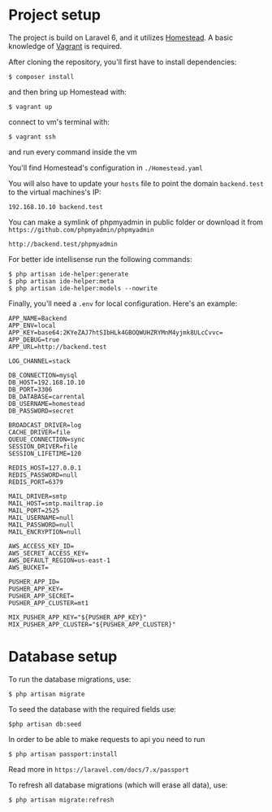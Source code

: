 # Project setup

The project is build on Laravel 6, and it utilizes [Homestead](https://laravel.com/docs/6.x/homestead). A basic knowledge of [Vagrant](https://www.vagrantup.com/) is required. 

After cloning the repository, you'll first have to install dependencies: 

    $ composer install
    
and then bring up Homestead with: 
       
    $ vagrant up

connect to vm's terminal with:

    $ vagrant ssh

and run every command inside the vm

You'll find Homestead's configuration in `./Homestead.yaml`

You will also have to update your `hosts` file to point the domain `backend.test` to the virtual machines's IP:

    192.168.10.10 backend.test

You can make a symlink of phpmyadmin in public folder or download it from `https://github.com/phpmyadmin/phpmyadmin`

    http://backend.test/phpmyadmin

For better ide intellisense run the following commands:

    $ php artisan ide-helper:generate
    $ php artisan ide-helper:meta
    $ php artisan ide-helper:models --nowrite
    
Finally, you'll need a `.env` for local configuration. Here's an example: 

    APP_NAME=Backend
    APP_ENV=local
    APP_KEY=base64:2KYeZAJ7htSIbHLk4GBOQWUHZRYMnM4yjmk8ULcCvvc=
    APP_DEBUG=true
    APP_URL=http://backend.test
    
    LOG_CHANNEL=stack
    
    DB_CONNECTION=mysql
    DB_HOST=192.168.10.10
    DB_PORT=3306
    DB_DATABASE=carrental
    DB_USERNAME=homestead
    DB_PASSWORD=secret
    
    BROADCAST_DRIVER=log
    CACHE_DRIVER=file
    QUEUE_CONNECTION=sync
    SESSION_DRIVER=file
    SESSION_LIFETIME=120
    
    REDIS_HOST=127.0.0.1
    REDIS_PASSWORD=null
    REDIS_PORT=6379
    
    MAIL_DRIVER=smtp
    MAIL_HOST=smtp.mailtrap.io
    MAIL_PORT=2525
    MAIL_USERNAME=null
    MAIL_PASSWORD=null
    MAIL_ENCRYPTION=null
    
    AWS_ACCESS_KEY_ID=
    AWS_SECRET_ACCESS_KEY=
    AWS_DEFAULT_REGION=us-east-1
    AWS_BUCKET=
    
    PUSHER_APP_ID=
    PUSHER_APP_KEY=
    PUSHER_APP_SECRET=
    PUSHER_APP_CLUSTER=mt1
    
    MIX_PUSHER_APP_KEY="${PUSHER_APP_KEY}"
    MIX_PUSHER_APP_CLUSTER="${PUSHER_APP_CLUSTER}"

# Database setup

To run the database migrations, use: 

    $ php artisan migrate

To seed the database with the required fields use:

    $php artisan db:seed

In order to be able to make requests to api you need to run

    $ php artisan passport:install

Read more in `https://laravel.com/docs/7.x/passport`
    
To refresh all database migrations (which will erase all data), use:

    $ php artisan migrate:refresh
